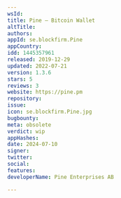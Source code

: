 ```yaml
---
wsId: 
title: Pine – Bitcoin Wallet
altTitle: 
authors: 
appId: se.blockfirm.Pine
appCountry: 
idd: 1445357961
released: 2019-12-29
updated: 2022-07-21
version: 1.3.6
stars: 5
reviews: 3
website: https://pine.pm
repository: 
issue: 
icon: se.blockfirm.Pine.jpg
bugbounty: 
meta: obsolete
verdict: wip
appHashes: 
date: 2024-07-10
signer: 
twitter: 
social: 
features: 
developerName: Pine Enterprises AB

---
```


